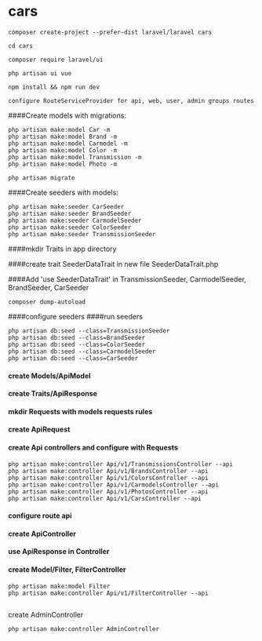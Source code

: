 # cars


```
composer create-project --prefer-dist laravel/laravel cars

cd cars

composer require laravel/ui

php artisan ui vue

npm install && npm run dev

configure RouteServiceProvider for api, web, user, admin groups routes 
```

####Create models with migrations:

```
php artisan make:model Car -m
php artisan make:model Brand -m
php artisan make:model Carmodel -m
php artisan make:model Color -m
php artisan make:model Transmission -m
php artisan make:model Photo -m

php artisan migrate
```

####Create seeders with models:

```
php artisan make:seeder CarSeeder
php artisan make:seeder BrandSeeder
php artisan make:seeder CarmodelSeeder
php artisan make:seeder ColorSeeder
php artisan make:seeder TransmissionSeeder

```

####mkdir Traits in app directory

####create trait SeederDataTrait in new file SeederDataTrait.php

####Add 'use SeederDataTrait' in TransmissionSeeder, CarmodelSeeder, BrandSeeder, CarSeeder

```
composer dump-autoload
```

####configure seeders
####run seeders

```
php artisan db:seed --class=TransmissionSeeder
php artisan db:seed --class=BrandSeeder
php artisan db:seed --class=ColorSeeder
php artisan db:seed --class=CarmodelSeeder
php artisan db:seed --class=CarSeeder
```
#### create Models/ApiModel

#### create Traits/ApiResponse

#### mkdir Requests with models requests rules

#### create ApiRequest

#### create Api controllers and configure with Requests

```
php artisan make:controller Api/v1/TransmissionsController --api
php artisan make:controller Api/v1/BrandsController --api
php artisan make:controller Api/v1/ColorsController --api
php artisan make:controller Api/v1/CarmodelsController --api
php artisan make:controller Api/v1/PhotosController --api
php artisan make:controller Api/v1/CarsController --api
```


#### configure route api
#### create ApiController
#### use ApiResponse in Controller

#### create Model/Filter, FilterController

```
php artisan make:model Filter
php artisan make:controller Api/v1/FilterController --api


```

create AdminController

```
php artisan make:controller AdminController
```


 
















